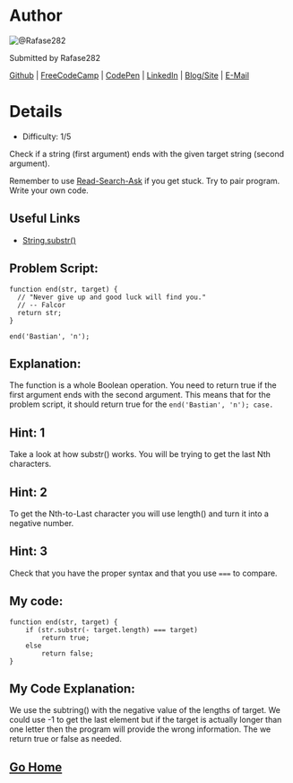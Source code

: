 # Author
![@Rafase282](https://avatars0.githubusercontent.com/Rafase282?&s=128)

Submitted by Rafase282

[Github](https://github.com/Rafase282) | [FreeCodeCamp](http://www.freecodecamp.com/rafase282) | [CodePen](http://codepen.io/Rafase282/) | [LinkedIn](https://www.linkedin.com/in/rafase282) | [Blog/Site](https://rafase282.wordpress.com/) | [E-Mail](mailto:rafase282@gmail.com)

# Details
- Difficulty: 1/5

Check if a string (first argument) ends with the given target string (second argument).

Remember to use [ Read-Search-Ask](http://github.com/FreeCodeCamp/freecodecamp/wiki/How-to-get-help-when-you-get-stuck) if you get stuck. Try to pair program. Write your own code.

## Useful Links
- [String.substr()](https://developer.mozilla.org/en-US/docs/Web/JavaScript/Reference/Global_Objects/String/substr)

## Problem Script:

```
function end(str, target) {
  // "Never give up and good luck will find you."
  // -- Falcor
  return str;
}

end('Bastian', 'n');
```

## Explanation:
The function is a whole Boolean operation. You need to return true if the first argument ends with the second argument. This means that for the problem script, it should return true for the `end('Bastian', 'n'); case.`

## Hint: 1
Take a look at how substr() works. You will be trying to get the last Nth characters.

## Hint: 2
To get the Nth-to-Last character you will use length() and turn it into a negative number.

## Hint: 3
Check that you have the proper syntax and that you use `===` to compare.

## My code:

```
function end(str, target) {
    if (str.substr(- target.length) === target)
        return true;
    else
        return false;
}
```

## My Code Explanation:
We use the subtring() with the negative value of the lengths of target. We could use -1 to get the last element but if the target is actually longer than one letter then the program will provide the wrong information. The we return true or false as needed.

## [Go Home](https://github.com/Rafase282/My-FreeCodeCamp-Code/wiki)

